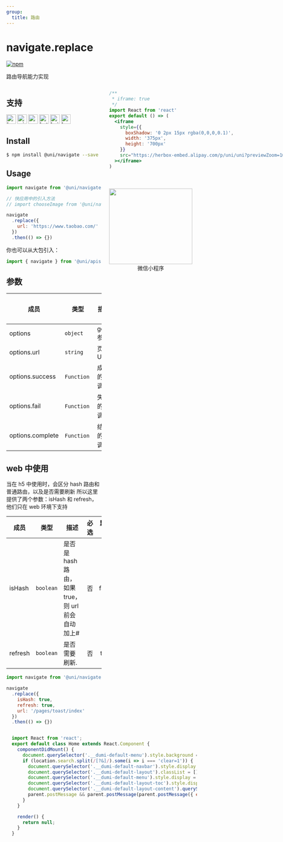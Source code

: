 ```yaml
---
group:
  title: 路由
---
```


# navigate.replace

[![npm](https://img.shields.io/npm/v/@uni/navigate.svg)](https://www.npmjs.com/package/@uni/navigate)

路由导航能力实现

<div style="display: flex;flex-direction: row;justify-content: space-between;">
<div style="margin-right: 20px;max-width: 50%;">

## 支持

<img alt="browser" src="https://gw.alicdn.com/tfs/TB1uYFobGSs3KVjSZPiXXcsiVXa-200-200.svg" width="25px" height="25px" /> <img alt="miniApp" src="https://gw.alicdn.com/tfs/TB1bBpmbRCw3KVjSZFuXXcAOpXa-200-200.svg" width="25px" height="25px" title="ali miniprogram" /> <img alt="wechatMiniprogram" src="https://img.alicdn.com/tfs/TB1slcYdxv1gK0jSZFFXXb0sXXa-200-200.svg" width="25px" height="25px" title="wechatMiniprogram" /> <img alt="bytedanceMicroApp" src="https://gw.alicdn.com/tfs/TB1jFtVzO_1gK0jSZFqXXcpaXXa-200-200.svg" width="25px" height="25px" title="bytedanceMicroApp" /> <img alt="baiduSmartProgram" src="https://img.alicdn.com/imgextra/i4/O1CN01jngdBb24yGv2Fu34G_!!6000000007459-2-tps-200-200.png" width="25px" height="25px" title="百度小程序" /> <img alt="kuaiShouMiniProgram" src="https://gw.alicdn.com/imgextra/i4/O1CN01kzmJMM24jcFEzp5Wv_!!6000000007427-2-tps-200-200.png" width="25px" height="25px" title="快手小程序" />

## Install

```bash
$ npm install @uni/navigate --save
```

## Usage

```javascript
import navigate from '@uni/navigate'

// 快应用中的引入方法
// import chooseImage from '@uni/navigate/lib/quickapp;

navigate
  .replace({
    url: 'https://www.taobao.com/'
  })
  .then(() => {})
```

你也可以从大包引入：

```javascript
import { navigate } from '@uni/apis'
```

## 参数

| 成员             | 类型        | 描述       | 必选 | 默认值 |
| ---------------- | ----------- | ---------- | :--: | :----: |
| options          | `object`    | go 参数    |  是  |   -    |
| options.url      | `string`    | 页面 URL.  |  是  |   -    |
| options.success  | `Function`  | 成功的回调 |  否  |   -    |
| options.fail     | `Function`  | 失败的回调 |  否  |   -    |
| options.complete | `Function`  | 结束的回调 |  否  |   -    |

## web 中使用

当在 h5 中使用时，会区分 hash 路由和普通路由，以及是否需要刷新
所以这里提供了两个参数：isHash 和 refresh，他们只在 web 环境下支持

| 成员    | 类型      | 描述                                              | 必选 | 默认值 |
| ------- | --------- | ------------------------------------------------- | :--: | :----: |
| isHash  | `boolean` | 是否是 hash 路由，如果 true，则 url 前会自动加上# |  否  | false  |
| refresh | `boolean` | 是否需要刷新.                                     |  否  |  true  |

```javascript
import navigate from '@uni/navigate'

navigate
  .replace({
    isHash: true,
    refresh: true,
    url: '/pages/toast/index'
  })
  .then(() => {})
```

</div>
<div>

```jsx | inline
/**
 * iframe: true
 */
import React from 'react'
export default () => (
  <iframe
    style={{
      boxShadow: '0 2px 15px rgba(0,0,0,0.1)',
      width: '375px',
      height: '700px'
    }}
    src="https://herbox-embed.alipay.com/p/uni/uni?previewZoom=100&view=preview&defaultPage=pages/navigate/index&topSlider=false"
  ></iframe>
)
```

<div style="display: flex;margin-top: 50px;">
  <div>
    <img src="https://img.alicdn.com/imgextra/i1/O1CN01Ky8HXS23ytpewgaAV_!!6000000007325-0-tps-688-630.jpg" width="220" height="200" />
    <div style="text-align: center;">微信小程序</div>
  </div>
</div>
</div>
</div>


```jsx | inline
  import React from 'react';
  export default class Home extends React.Component {
    componentDidMount() {
      document.querySelector('.__dumi-default-menu').style.background = '#fff';
      if (location.search.split(/[?&]/).some(i => i === 'clear=1')) {
        document.querySelector('.__dumi-default-navbar').style.display = 'none';
        document.querySelector('.__dumi-default-layout').classList = [];
        document.querySelector('.__dumi-default-menu').style.display = 'none';
        document.querySelector('.__dumi-default-layout-toc').style.display = 'none';
        document.querySelector('.__dumi-default-layout-content').querySelector('.markdown').querySelector('h1').style.marginTop = 0;
        parent.postMessage && parent.postMessage(parent.postMessage({ event: 'syncIframeHeight', height: document.querySelector('.__dumi-default-layout-content').offsetHeight }, '*'));
      }
    }

    render() {
      return null;
    }
  }
```
